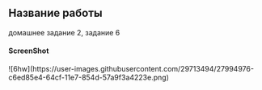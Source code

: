 <h2>Название работы</h2>
домашнее задание 2, задание 6
<h4>ScreenShot</h4>
![6hw](https://user-images.githubusercontent.com/29713494/27994976-c6ed85e4-64cf-11e7-854d-57a9f3a4223e.png)

